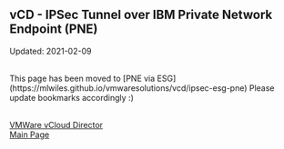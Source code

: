 ## vCD - IPSec Tunnel over IBM Private Network Endpoint (PNE) 

Updated: 2021-02-09

<br/>
This page has been moved to [PNE via ESG](https://mlwiles.github.io/vmwaresolutions/vcd/ipsec-esg-pne)  Please update bookmarks accordingly :) <br/><br/>

[VMWare vCloud Director](https://mlwiles.github.io/vmwaresolutions/vcd/)<br/>
[Main Page](https://mlwiles.github.io/vmwaresolutions)